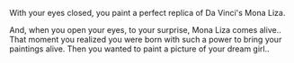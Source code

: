 With your eyes closed, you paint a perfect replica of Da Vinci's Mona Liza.

And, when you open your eyes, to your surprise, Mona Liza comes alive.. 
That moment you realized you were born with such a power to bring your paintings alive.
Then you wanted to paint a picture of your dream girl..
